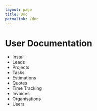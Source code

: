 ```yaml
---
layout: page
title: Doc
permalink: /doc
---
```

# User Documentation

* Install
* Leads
* Projects
* Tasks
* Estimations
* Quotes
* Time Tracking
* Invoices
* Organisations
* Users